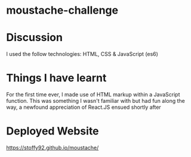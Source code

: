 # moustache-challenge

# Discussion
I used the follow technologies: HTML, CSS & JavaScript (es6)

# Things I have learnt
For the first time ever, I made use of HTML markup within a JavaScript function. 
This was something I wasn't familiar with but had fun along the way, a newfound appreciation of React.JS ensued shortly after

# Deployed Website
https://stoffy92.github.io/moustache/
